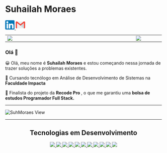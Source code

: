 # Suhailah Moraes
  

<p>
  <a href="https://www.linkedin.com/in/suhailah-concei%C3%A7%C3%A3o-43069a150/">
    <img src="https://github.com/SuhMoraes/SuhMoraes/blob/master/linkedin.png" alt ="Linkedin Suhailah Conceição" width="30px">
   </a>
  <a href="mailto:dev.suhmoraes@gmail.com">
    <img src="https://raw.githubusercontent.com/SuhMoraes/SuhMoraes/master/gmail.png" alt ="Linkedin Suhailah Conceição" width="30px">
   </a>   
  </p> 
  
  <center>
<table>
    <tr>
        <td><img width="400px" align="left" src="https://github-readme-stats.vercel.app/api/top-langs/?username=SuhMoraes&hide=html&layout=compact&theme=tokyonight" /></td>
        <td><img width="495px" align="left" src="https://github-readme-stats.vercel.app/api?username=SuhMoraes&theme=tokyonight"/></td>
    </tr>   
</table>
</center>  

<h3>Olá 👋</h3>


<p>😀 Olá, meu nome é <b>Suhailah Moraes</b> e estou começando nessa jornada de trazer soluções a problemas existentes.</p>
<p>🚀 Cursando tecnólogo em Análise de Desenvolvimento de Sistemas na <b>Faculdade Impacta</b> </p>
<p>🚀 Finalista do projeto da <b> Recode Pro </b>, o que me garantiu uma <b>bolsa de estudos Programador Full Stack.</b></p>


  
  <hr>
  
   ![SuhMoraes View](https://komarev.com/ghpvc/?username=SuhMoraes-github-username&style=plastic)

<hr>


<h2 align="center"> Tecnologias em Desenvolvimento </h2>

<p align="center">
  
  <a href="https://www.w3schools.com/html/">
    <img src="https://icongr.am/devicon/html5-original-wordmark.svg?size=30&color=currentColor">
    
  <a href="https://www.w3schools.com/css/">
     <img src="https://icongr.am/devicon/css3-original-wordmark.svg?size=30&color=currentColor"     
  <a href="https://developer.mozilla.org/pt-BR/docs/Aprender/JavaScript">
      <img src="https://icongr.am/devicon/javascript-original.svg?size=30&color=currentColor">      
  <a href="https://git-scm.com/">
         <img src="https://icongr.am/devicon/git-original.svg?size=30&color=currentColor">
   <a href ="https://www.mysql.com/">
         <img src="https://icongr.am/devicon/mysql-original-wordmark.svg?size=30&color=currentColor">       
   <a href="https://github.com/">
         <img src="https://icongr.am/devicon/github-original-wordmark.svg?size=30&color=currentColor">
   <a href="https://www.php.net/manual/pt_BR/intro-whatis.php">
         <img src="https://icongr.am/devicon/php-original.svg?size=30&color=currentColor">     
   <a href="https://www.jetbrains.com/">
         <img src="https://icongr.am/devicon/pycharm-original.svg?size=30&color=currentColor">     
    <a href="https://www.python.org/">
         <img src="https://icongr.am/devicon/python-original.svg?size=30&color=currentColor">
      <a href="https://getbootstrap.com.br/">
         <img src= "https://icongr.am/devicon/bootstrap-plain.svg?size=30&color=7e4acb">
         <a href="https://pt-br.reactjs.org/">
         <img src="https://icongr.am/devicon/react-original.svg?size=30&color=7e4acb">
      
     


       
     
  </p>
       
       
 
     
     
     
     
     
     
     
     
     
     
     
     
     
     
     
     
     
     
     
     
     
     
     
     
     


  
   


